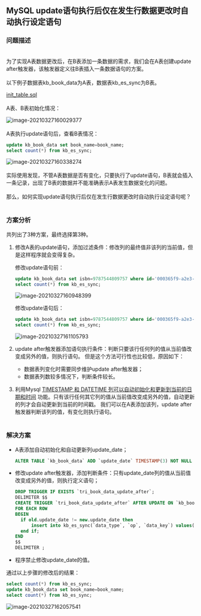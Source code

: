 ## MySQL update语句执行后仅在发生行数据更改时自动执行设定语句

### 问题描述
<br>
为了实现A表数据更改后，在B表添加一条数据的需求，我们会在A表创建update after触发器，该触发器定义往B表插入一条数据语句的方案。
<br>
<br>
以下例子数据表kb_book_data为A表，数据表kb_es_sync为B表。

[init_table.sql](https://github.com/quansitech/coding-exp/blob/main/mysql/mysql_exec_sql_on_update_after/init_table.sql)
<br>
<br>
A表、B表初始化情况：
<br>

![image-20210327160029377](https://github.com/quansitech/coding-exp/blob/main/mysql/mysql_exec_sql_on_update_after/init_info.png)  
<br>
A表执行update语句后，查看B表情况：
```sql
update kb_book_data set book_name=book_name;
select count(*) from kb_es_sync;
```

![image-20210327160338274](https://github.com/quansitech/coding-exp/blob/main/mysql/mysql_exec_sql_on_update_after/show_problem.png)  
<br>
实际使用发现，不管A表数据是否有变化，只要执行了update语句，B表就会插入一条记录，出现了B表的数据并不能准确表示A表发生数据变化的问题。
<br>
<br>
那么，如何实现update语句执行后仅在发生行数据更改时自动执行设定语句呢？  
<br>
### 方案分析
共列出了3种方案，最终选择第3种。 
1. 修改A表的update语句，添加过滤条件：修改列的最终值非该列的当前值，但是这样程序就会变得复杂。  

	修改update语句前：
  
    ```sql
    update kb_book_data set isbn=9787544809757 where id='000365f9-a2e3-b5ab-bc1e-3561e3ed52d9';
    select count(*) from kb_es_sync;
    ```
   
   ![image-20210327160948399](https://github.com/quansitech/coding-exp/blob/main/mysql/mysql_exec_sql_on_update_after/solution-1.png)

	修改update语句后：   
    ```sql
    update kb_book_data set isbn=9787544809757 where id='000365f9-a2e3-b5ab-bc1e-3561e3ed52d9' and isbn!=9787544809757; 
    select count(*) from kb_es_sync; 
    ```
   
   ![image-20210327161105793](https://github.com/quansitech/coding-exp/blob/main/mysql/mysql_exec_sql_on_update_after/solution-1-2.png) 
   <br>
2. update after触发器添加语句执行条件：判断只要该行任何列的值从当前值改变成另外的值，则执行语句。  但是这个方法可行性也比较低，原因如下： 
   + 数据表列变化时需要同步维护update after触发器； 
   + 数据表列数较多情况下，判断条件较长。 
     <br>
3. 利用Mysql [TIMESTAMP 和 DATETIME 列可以自动初始化和更新到当前的日期和时间](https://dev.mysql.com/doc/refman/8.0/en/timestamp-initialization.html) 功能。只有该行任何其它列的值从当前值改变成另外的值，自动更新的列才会自动更新到当前的时间戳。 
我们可以在A表添加该列，update after触发器判断该列的值，有变化则执行语句。   
   <br>
### 解决方案
+ A表添加自动初始化和自动更新列update_date； 

  ```sql
  ALTER TABLE `kb_book_data` ADD `update_date` TIMESTAMP(3) NOT NULL DEFAULT CURRENT_TIMESTAMP(3) ON UPDATE CURRENT_TIMESTAMP(3) COMMENT '禁止手动修改' AFTER `create_date`;
  ```
+ 修改update after触发器，添加判断条件：只有update_date列的值从当前值改变成另外的值，则执行定义语句；

  ```sql
  DROP TRIGGER IF EXISTS `tri_book_data_update_after`;
  DELIMITER $$
  CREATE TRIGGER `tri_book_data_update_after` AFTER UPDATE ON `kb_book_data` 
  FOR EACH ROW 
  BEGIN 
    if old.update_date != new.update_date then 
        insert into kb_es_sync(`data_type`, `op`, `data_key`) values('book_data', 'update', new.id); 
    end if; 
  END
  $$
  DELIMITER ;
  ```
+ 程序禁止修改update_date的值。  


通过以上步骤的修改后的结果：  

```sql
select count(*) from kb_es_sync;
update kb_book_data set book_name=book_name;
select count(*) from kb_es_sync;
```

![image-20210327162057541](https://github.com/quansitech/coding-exp/blob/main/mysql/mysql_exec_sql_on_update_after/normal.png)  